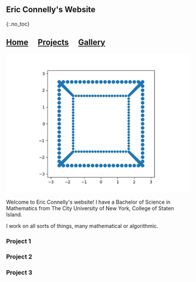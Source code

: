 

## Eric Connelly's Website
{:.no_toc}


<h2 ><a href="website_homepage.htm">Home</a> <a style="margin-left: 1em" href="website_hills.htm">Projects</a> <a style="margin-left: 1em" href="website_hills.htm">Gallery</a>    </h2>


<img src="Assets/cube_rotate_test_true2.gif" alt="A gif of a spinning cube should be here!"/>

Welcome to Eric Connelly's website! 
I have a Bachelor of Science in Mathematics from The City University of New York, College of Staten Island.




I work on all sorts of things, many mathematical or algorithmic. 


### Project 1

### Project 2

### Project 3



<!--
[Simple Drawing Tool](https://eric-conn.github.io/DrawingApp/index3.html)


Tool to draw graph theory graphs: 
[Graph Maker](https://eric-conn.github.io/GraphMaker/GraphMaker.html)
(not done, need to add a way to save graphs).


## About me:
{:.no_toc}
I am looking for a role in data science , data analytics, or machine learning. I have a background in mathematics and programming, with my preferred language as Python. I am currently a mathematics and statistics tutor at The Fashion Institute of Technology. I also tutor students in data analysis and machine learning.


Contact me on [Linkedin](https://www.linkedin.com/in/eric-connelly-685525212/)!

Check out my Github: [Github](https://github.com/Eric-Conn)

### Idea list
{:.no_toc}

Some things I want to do/ need to start/ finish.

Random Walk generator
Graph Decomposer (Factorizer)
Voxel Orientation Detector
CNN Learning Process
Backpropagator Graph
Trajectory Decomposer
Trajectory averager with thresholder.





## Portfolio






## Blog Posts
{:.no_toc}
Check out my blog posts:

[IDNYC Data Analysis](https://eric-conn.github.io/IDNYC_Post)

[Trend and Noise](https://eric-conn.github.io/Trend_and_Noise)

## Notebooks
{:.no_toc}

[Staten Island Ferry Ridership Data Analysis](https://github.com/Eric-Conn/StatenIslandFerryProject/blob/main/StatenIslandFerry_Notebook.ipynb)

[MegaMillions Data Analysis](https://github.com/Eric-Conn/MegaMillionsAnalysisProject/blob/master/Lottery_Notebook.ipynb)





## Overview of Some Projects
{:.no_toc}
Here is a brief overview of my projects. Some are still a work in progress. Feel free to message me or email me if you have any comments, criticisms, or questions.


* TOC
{:toc}

# NYC Ferry Data Time Series Forecasting

Suppose we are data analysts working for the NYC Ferry. One goal of the NYC Ferry may be to predict boarding numbers and revenue for the next year in order to allocate resources efficiently.
Ferry ridership fluctuates up and down each year, so it's important to know if there are any trends, and what changes are due to trends and what changes are due to seasonality, if any, and also, what behaviour can be attributed to random fluctuations with a noisy pattern.

So, for this project we used time series methods to decompose our data into a trend component, a seasonal component, and a irregular component, and used this decomposition to create predictions for the NYC Ferry system boarding numbers for the next year.

Note: I have no affiliation with the NYC Ferry.

![image](/Assets/BoardingsNumberAndPredictions.png)


<img src="/Assets/BoardingsPredictions_11-23to10-24.png" width="309" align="center" style="max-width: 100%; margin: 0 auto; display: block">



[NYC Ferry Forecasting](https://github.com/Eric-Conn/NYCFerryData_TimeSeriesForecasting/blob/master/FerryDataFinalReport.ipynb)


See the full notebook here: https://github.com/Eric-Conn/NYCFerryData_TimeSeriesForecasting/blob/master/FerryDataFinalReport.ipynb


# U.S. Food Imports Data Time Series Analysis

This project is not done.

For this project we used transformed the dataset into a time series and then use exponetial smoothing to make future predictions.

Note: I have no affiliation with the U.S. Government.

-->

